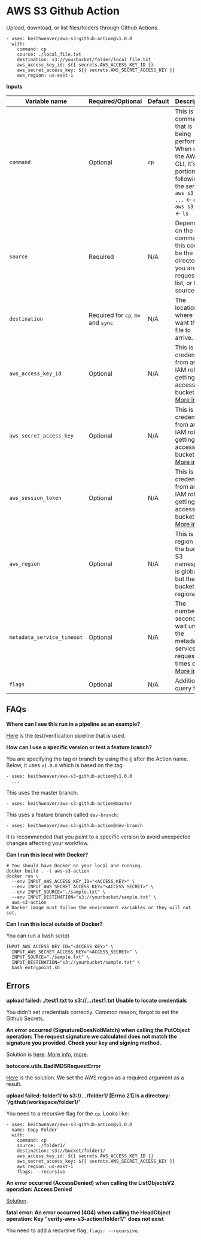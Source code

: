 # AWS S3 Github Action

Upload, download, or list files/folders through Github Actions.

```
- uses: keithweaver/aws-s3-github-action@v1.0.0
  with:
    command: cp
    source: ./local_file.txt
    destination: s3://yourbucket/folder/local_file.txt
    aws_access_key_id: ${{ secrets.AWS_ACCESS_KEY_ID }}
    aws_secret_access_key: ${{ secrets.AWS_SECRET_ACCESS_KEY }}
    aws_region: us-east-1
```

**Inputs**

| Variable name      | Required/Optional  | Default  | Description                |
| ------------------ | ------------------ | -------- | -------------------------- |
| `command`          | Optional           | `cp`     | This is the command that is being performed. When using the AWS CLI, it's the portion following the service. `aws s3 cp ...` <- `cp`, `aws s3 ls` <- `ls` |
| `source`           | Required           | N/A      | Depending on the command, this could be the directory you are requesting list, or the source file. |
| `destination`      | Required for `cp`, `mv` and `sync` | N/A      | The location where you want the file to arrive. |
| `aws_access_key_id` | Optional   | N/A | This is the credentials from an IAM role for getting access to a bucket. [More info](https://docs.aws.amazon.com/cli/latest/reference/configure/) |
| `aws_secret_access_key` | Optional   | N/A | This is the credentials from an IAM role for getting access to a bucket. [More info](https://docs.aws.amazon.com/cli/latest/reference/configure/) |
| `aws_session_token` | Optional   | N/A | This is the credentials from an IAM role for getting access to a bucket. [More info](https://docs.aws.amazon.com/cli/latest/reference/configure/) |
| `aws_region`        | Optional | N/A | This is the region of the bucket. S3 namespace is global but the bucket is regional. |
| `metadata_service_timeout` | Optional   | N/A | The number of seconds to wait until the metadata service request times out. [More info](https://docs.aws.amazon.com/cli/latest/reference/configure/) |
| `flags`        | Optional | N/A | Additional query flags.  |

## FAQs

**Where can I see this run in a pipeline as an example?**

[Here](https://github.com/keithweaver/aws-s3-github-action-demo) is the test/verification pipeline that is used.

**How can I use a specific version or test a feature branch?**

You are specifying the tag or branch by using the `@` after the Action name. Below, it uses `v1.0.0` which is based on the tag.

```
- uses: keithweaver/aws-s3-github-action@v1.0.0
  ...
```

This uses the master branch:

```
- uses: keithweaver/aws-s3-github-action@master
```

This uses a feature branch called `dev-branch`:

```
- uses: keithweaver/aws-s3-github-action@dev-branch
```

It is recommended that you point to a specific version to avoid unexpected changes affecting your workflow.


**Can I run this local with Docker?**

```
# You should have Docker on your local and running.
docker build . -t aws-s3-action
docker run \
  --env INPUT_AWS_ACCESS_KEY_ID="<ACCESS_KEY>" \
  --env INPUT_AWS_SECRET_ACCESS_KEY="<ACCESS_SECRET>" \
  --env INPUT_SOURCE="./sample.txt" \
  --env INPUT_DESTINATION="s3://yourbucket/sample.txt" \
  aws-s3-action
# Docker image must follow the environment variables or they will not set.
```

**Can I run this local outside of Docker?**

You can run a bash script

```
INPUT_AWS_ACCESS_KEY_ID="<ACCESS_KEY>" \
  INPUT_AWS_SECRET_ACCESS_KEY="<ACCESS_SECRET>" \
  INPUT_SOURCE="./sample.txt" \
  INPUT_DESTINATION="s3://yourbucket/sample.txt" \
  bash entrypoint.sh
```


## Errors

**upload failed: ./test1.txt to s3://.../test1.txt Unable to locate credentials**

You didn't set credentials correctly. Common reason; forgot to set the Github Secrets.

**An error occurred (SignatureDoesNotMatch) when calling the PutObject operation: The request signature we calculated does not match the signature you provided. Check your key and signing method.**

Solution is [here](https://github.com/aws/aws-cli/issues/602#issuecomment-60387771). [More info](https://stackoverflow.com/questions/4770635/s3-error-the-difference-between-the-request-time-and-the-current-time-is-too-la), [more](https://forums.docker.com/t/syncing-clock-with-host/10432/6).

**botocore.utils.BadIMDSRequestError**

[Here](https://stackoverflow.com/questions/68348222/aws-s3-ls-gives-error-botocore-utils-badimdsrequesterror-botocore-awsrequest-a) is the solution. We set the AWS region as a required argument as a result.

**upload failed: folder1/ to s3://.../folder1/ [Errno 21] Is a directory: '/github/workspace/folder1/'**

You need to a recursive flag for the `cp`. Looks like:

```
- uses: keithweaver/aws-s3-github-action@v1.0.0
  name: Copy Folder
  with:
    command: cp
    source: ./folder1/
    destination: s3://bucket/folder1/
    aws_access_key_id: ${{ secrets.AWS_ACCESS_KEY_ID }}
    aws_secret_access_key: ${{ secrets.AWS_SECRET_ACCESS_KEY }}
    aws_region: us-east-1
    flags: --recursive
```

**An error occurred (AccessDenied) when calling the ListObjectsV2 operation: Access Denied**

[Solution](https://aws.amazon.com/premiumsupport/knowledge-center/s3-access-denied-listobjects-sync/).


**fatal error: An error occurred (404) when calling the HeadObject operation: Key "verify-aws-s3-action/folder1/" does not exist**

You need to add a recursive flag, `flags: --recursive`.
